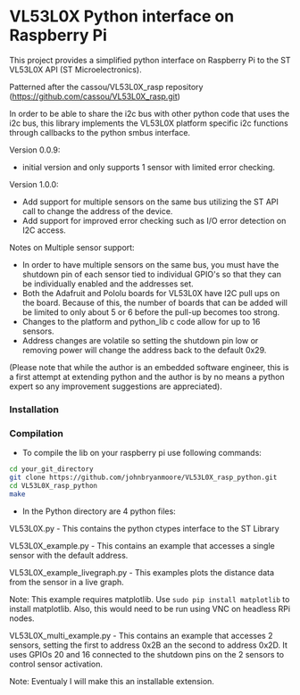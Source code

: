# VL53L0X Python interface on Raspberry Pi

This project provides a simplified python interface on Raspberry Pi to the ST VL53L0X API (ST Microelectronics).

Patterned after the cassou/VL53L0X_rasp repository (https://github.com/cassou/VL53L0X_rasp.git)

In order to be able to share the i2c bus with other python code that uses the i2c bus, this library implements the VL53L0X platform specific i2c functions through callbacks to the python smbus interface. 

Version 0.0.9:
- initial version and only supports 1 sensor with limited error checking.

Version 1.0.0:
- Add support for multiple sensors on the same bus utilizing the ST API call to change the address of the device.
- Add support for improved error checking such as I/O error detection on I2C access.

Notes on Multiple sensor support:
- In order to have multiple sensors on the same bus, you must have the shutdown pin of each sensor tied to individual GPIO's so that they can be individually enabled and the addresses set.
- Both the Adafruit and Pololu boards for VL53L0X have I2C pull ups on the board. Because of this, the number of boards that can be added will be limited to only about 5 or 6 before the pull-up becomes too strong.
- Changes to the platform and python_lib c code allow for up to 16 sensors.
- Address changes are volatile so setting the shutdown pin low or removing power will change the address back to the default 0x29.

(Please note that while the author is an embedded software engineer, this is a first attempt at extending python and the author is by no means a python expert so any improvement suggestions are appreciated).


### Installation


### Compilation

* To compile the lib on your raspberry pi use following commands:
```bash
cd your_git_directory
git clone https://github.com/johnbryanmoore/VL53L0X_rasp_python.git
cd VL53L0X_rasp_python
make
```

* In the Python directory are 4 python files:

VL53L0X.py - This contains the python ctypes interface to the ST Library

VL53L0X_example.py - This contains an example that accesses a single sensor with the default address.

VL53L0X_example_livegraph.py - This examples plots the distance data from the sensor in a live graph.

Note: This example requires matplotlib. Use `sudo pip install matplotlib` to install matplotlib.
      Also, this would need to be run using VNC on headless RPi nodes.

VL53L0X_multi_example.py - This contains an example that accesses 2 sensors, setting the first to address 0x2B an the second to address 0x2D. It uses GPIOs 20 and 16 connected to the shutdown pins on the 2 sensors to control sensor activation.

Note: Eventualy I will make this an installable extension.

